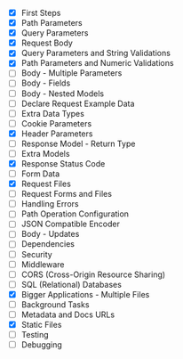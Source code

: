 - [X] First Steps
- [X] Path Parameters
- [X] Query Parameters
- [X] Request Body
- [X] Query Parameters and String Validations
- [X] Path Parameters and Numeric Validations
- [ ] Body - Multiple Parameters
- [ ] Body - Fields
- [ ] Body - Nested Models
- [ ] Declare Request Example Data
- [ ] Extra Data Types
- [ ] Cookie Parameters
- [X] Header Parameters
- [ ] Response Model - Return Type
- [ ] Extra Models
- [X] Response Status Code
- [ ] Form Data
- [X] Request Files
- [ ] Request Forms and Files
- [ ] Handling Errors
- [ ] Path Operation Configuration
- [ ] JSON Compatible Encoder
- [ ] Body - Updates
- [ ] Dependencies
- [ ] Security
- [ ] Middleware
- [ ] CORS (Cross-Origin Resource Sharing)
- [ ] SQL (Relational) Databases
- [X] Bigger Applications - Multiple Files
- [ ] Background Tasks
- [ ] Metadata and Docs URLs
- [X] Static Files
- [ ] Testing
- [ ] Debugging